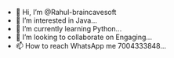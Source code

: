 - 👋 Hi, I’m @Rahul-braincavesoft
- 👀 I’m interested in Java...
- 🌱 I’m currently learning Python...
- 💞️ I’m looking to collaborate on Engaging...
- 📫 How to reach WhatsApp me 7004333848...

<!---
Rahul-braincavesoft/Rahul-braincavesoft is a ✨ special ✨ repository because its `README.md` (this file) appears on your GitHub profile.
You can click the Preview link to take a look at your changes.
--->
